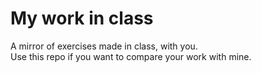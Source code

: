 # My work in class
A mirror of exercises made in class, with you.<br>
Use this repo if you want to compare your work with mine.
